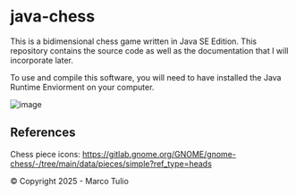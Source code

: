 # java-chess

This is a bidimensional chess game written in Java SE Edition. This repository contains the source code as well as the documentation that I will incorporate later.

To use and compile this software, you will need to have installed the Java Runtime Enviorment on your computer.

![image](https://github.com/user-attachments/assets/f94eacec-5320-4e4b-90d3-a21d56541bec)

## References
Chess piece icons: https://gitlab.gnome.org/GNOME/gnome-chess/-/tree/main/data/pieces/simple?ref_type=heads

©️ Copyright 2025 - Marco Tulio